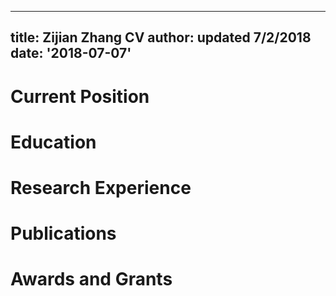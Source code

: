 ---
title: Zijian Zhang CV
author: updated 7/2/2018
date: '2018-07-07'
--

# Current Position

# Education

# Research Experience

# Publications

# Awards and Grants


